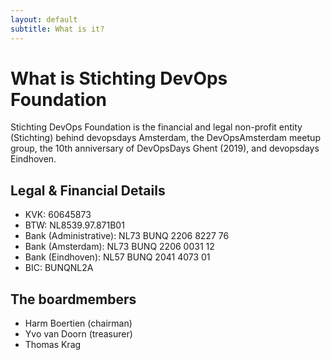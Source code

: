 ```yaml
---
layout: default
subtitle: What is it?
---
```


# What is Stichting DevOps Foundation

Stichting DevOps Foundation is the financial and legal non-profit entity (Stichting) behind devopsdays Amsterdam, the DevOpsAmsterdam meetup group, the 10th anniversary of DevOpsDays Ghent (2019), and devopsdays Eindhoven.

## Legal & Financial Details

- KVK: 60645873
- BTW: NL8539.97.871B01
- Bank (Administrative): NL73 BUNQ 2206 8227 76
- Bank (Amsterdam): NL73 BUNQ 2206 0031 12
- Bank (Eindhoven): NL57 BUNQ 2041 4073 01
- BIC: BUNQNL2A

## The boardmembers

- Harm Boertien (chairman)
- Yvo van Doorn (treasurer)
- Thomas Krag
